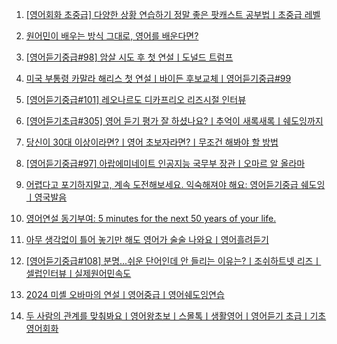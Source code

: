 1. [[영어회화 초중급] 다양한 상황 연습하기 정말 좋은 팟캐스트 공부법ㅣ초중급 레벨](https://youtu.be/a51E4Ypvi_A)

2. [원어민이 배우는 방식 그대로, 영어를 배운다면?](https://youtu.be/CFyQ3w7FQ6o)

3. [[영어듣기중급#98] 암살 시도 후 첫 연설ㅣ도널드 트럼프](https://youtu.be/n5IHxVT3ZHk)

4. [미국 부통령 카말라 해리스 첫 연설ㅣ바이든 후보교체ㅣ영어듣기중급#99](https://youtu.be/q46PJtRljGo)

5. [[영어듣기중급#101] 레오나르도 디카프리오 리즈시절 인터뷰](https://www.youtube.com/watch?v=bSB3rBKPSJI)

6. [[영어듣기초급#305] 영어 듣기 평가 잘 하셨나요?ㅣ추억이 새록새록ㅣ쉐도잉까지](https://youtu.be/rIR4ypiKBkM)

7. [당신이 30대 이상이라면?ㅣ영어 초보자라면?ㅣ무조건 해봐야 할 방법](https://youtu.be/61ZbjZbGFto)

8. [[영어듣기중급#97] 아랍에미네이트 인공지능 국무부 장관ㅣ오마르 알 올라마](https://youtu.be/hp-3OFRAcis)

9. [어렵다고 포기하지말고, 계속 도전해보세요. 익숙해져야 해요: 영어듣기중급 쉐도잉ㅣ영국발음 ](https://youtu.be/CWKtJqo7_PE?si=qlzhT9MBGnG-J0Aj)

10. [영어연설 동기부여:  5 minutes for the next 50 years of your life. ](https://youtu.be/F1cTdbWG4so?si=royubzdTJeTQoVxJ)

11. [아무 생각없이 틀어 놓기만 해도 영어가 술술 나와요ㅣ영어흘려듣기 ](https://youtu.be/ZqXJniRaPqY?si=gYIt2CcOIlAlrqMe)

12. [[영어듣기중급#108] 분명...쉬운 단어인데 안 들리는 이유는?ㅣ조쉬하트넷 리즈ㅣ셀럽인터뷰ㅣ실제원어민속도 ](https://youtu.be/O6COXpAcPYI?si=QDADmmAhDyvv59RU)

13. [2024 미셸 오바마의 연설ㅣ영어중급ㅣ영어쉐도잉연습](https://youtu.be/7zJNkkxM5sQ)

14. [두 사람의 관계를 맞춰봐요ㅣ영어왕초보ㅣ스몰톡ㅣ생활영어ㅣ영어듣기 초급ㅣ기초영어회화](https://youtu.be/cxd_3B_zQAM)